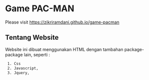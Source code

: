 # Game PAC-MAN

Please visit <https://zikriramdani.github.io/game-pacman>

## Tentang Website

Website ini dibuat menggunakan HTML dengan tambahan package-package lain, seperti :

```bash
 1. Css
 2. Javascript,
 3. Jquery,
```

